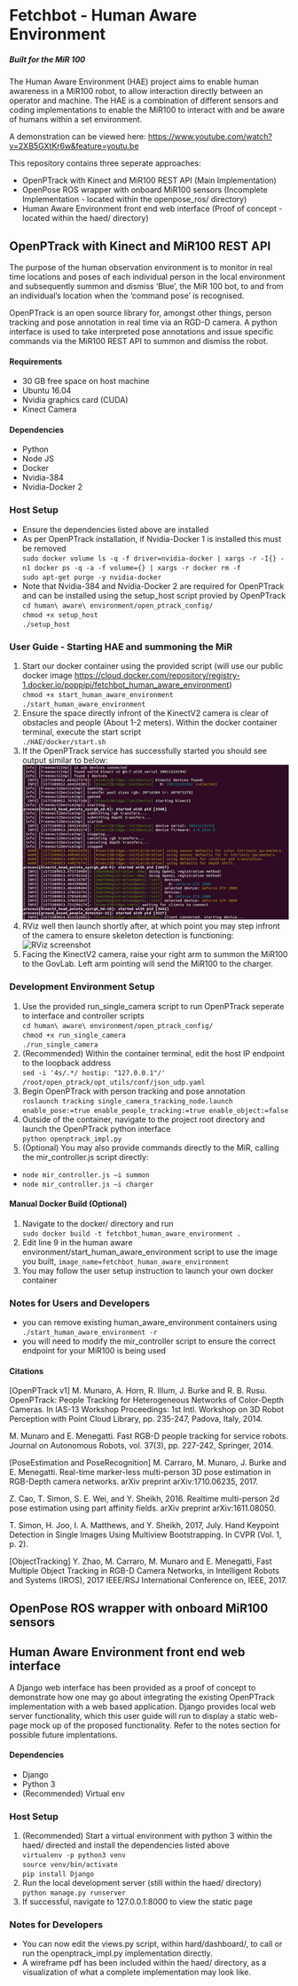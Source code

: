# Fetchbot - Human Aware Environment
##### Built for the MiR 100
The Human Aware Environment (HAE) project aims to enable human awareness in a MiR100 robot, to allow interaction directly between an operator and machine. The HAE is a combination of different sensors and coding implementations to enable the MiR100 to interact with and be aware of humans within a set environment.

A demonstration can be viewed here: https://www.youtube.com/watch?v=2XB5GXtKr6w&feature=youtu.be

This repository contains three seperate approaches:
- OpenPTrack with Kinect and MiR100 REST API (Main Implementation)
- OpenPose ROS wrapper with onboard MiR100 sensors (Incomplete Implementation - located within the openpose_ros/ directory)
- Human Aware Environment front end web interface (Proof of concept - located within the haed/ directory)

## OpenPTrack with Kinect and MiR100 REST API
The purpose of the human observation environment is to monitor in real time locations and poses of each individual person in the local environment and subsequently summon and dismiss ‘Blue’, the MiR 100 bot, to and from an individual’s location when the ‘command pose’ is recognised.

OpenPTrack is an open source library for, amongst other things, person tracking and pose annotation in real time via an RGD-D camera. A python interface is used to take interpreted pose annotations and issue specific commands via the MiR100 REST API to summon and dismiss the robot.

#### Requirements
- 30 GB free space on host machine
- Ubuntu 16.04
- Nvidia graphics card (CUDA)
- Kinect Camera

#### Dependencies
- Python
- Node JS
- Docker
- Nvidia-384
- Nvidia-Docker 2

### Host Setup
- Ensure the dependencies listed above are installed
- As per OpenPTrack installation, if Nvidia-Docker 1 is installed this must be removed  
`sudo docker volume ls -q -f driver=nvidia-docker | xargs -r -I{} -n1 docker ps -q -a -f volume={} | xargs -r docker rm -f`  
`sudo apt-get purge -y nvidia-docker`
- Note that Nvidia-384 and Nvidia-Docker 2 are required for OpenPTrack and can be installed using the setup_host script provied by OpenPTrack   
`cd human\ aware\ environment/open_ptrack_config/`    
`chmod +x setup_host`   
`./setup_host` 

### User Guide - Starting HAE and summoning the MiR
1. Start our docker container using the provided script (will use our public docker image https://cloud.docker.com/repository/registry-1.docker.io/poppipi/fetchbot_human_aware_environment)  
`chmod +x start_human_aware_environment`  
`./start_human_aware_environment`
2. Ensure the space directly infront of the KinectV2 camera is clear of obstacles and people (About 1-2 meters). Within the docker container terminal, execute the start script  
`./HAE/docker/start.sh`
3. If the OpenPTrack service has successfully started you should see output similar to below:   
![Terminal Output OpenPTrack](/images/openptrack_start_success.png)
4. RViz well then launch shortly after, at which point you may step infront of the camera to ensure skeleton detection is functioning:  
![RViz screenshot](/images/openptrack_rviz.png)
5. Facing the KinectV2 camera, raise your right arm to summon the MiR100 to the GovLab. Left arm pointing will send the MiR100 to the charger.

### Development Environment Setup
1. Use the provided run_single_camera script to run OpenPTrack seperate to interface and controller scripts    
`cd human\ aware\ environment/open_ptrack_config/`  
`chmod +x run_single_camera`  
`./run_single_camera`
2. (Recommended) Within the container terminal, edit the host IP endpoint to the loopback address   
`sed -i '4s/.*/ hostip: "127.0.0.1"/' /root/open_ptrack/opt_utils/conf/json_udp.yaml`
3. Begin OpenPTrack with person tracking and pose annotation  
`roslaunch tracking single_camera_tracking_node.launch enable_pose:=true enable_people_tracking:=true enable_object:=false`  
4. Outside of the container, navigate to the project root directory and launch the OpenPTrack python interface  
`python openptrack_impl.py` 
5. (Optional) You may also provide commands directly to the MiR, calling the mir_controller.js script directly: 
- `node mir_controller.js –i summon`
- `node mir_controller.js –i charger`

#### Manual Docker Build (Optional)
1. Navigate to the docker/ directory and run  
`sudo docker build -t fetchbot_human_aware_environment .`
2. Edit line 9 in the human aware environment/start_human_aware_environment script to use the image you built,  `image_name=fetchbot_human_aware_environment`
3. You may follow the user setup instruction to launch your own docker container

### Notes for Users and Developers
- you can remove existing human_aware_environment containers using `./start_human_aware_environment -r`
- you will need to modify the mir_controller script to ensure the correct endpoint for your MiR100 is being used

#### Citations
[OpenPTrack v1] M. Munaro, A. Horn, R. Illum, J. Burke and R. B. Rusu. OpenPTrack: People Tracking for Heterogeneous Networks of Color-Depth Cameras. In IAS-13 Workshop Proceedings: 1st Intl. Workshop on 3D Robot Perception with Point Cloud Library, pp. 235-247, Padova, Italy, 2014.

M. Munaro and E. Menegatti. Fast RGB-D people tracking for service robots. Journal on Autonomous Robots, vol. 37(3), pp. 227-242, Springer, 2014.

[PoseEstimation and PoseRecognition] M. Carraro, M. Munaro, J. Burke and E. Menegatti. Real-time marker-less multi-person 3D pose estimation in RGB-Depth camera networks. arXiv preprint arXiv:1710.06235, 2017.

Z. Cao, T. Simon, S. E. Wei, and Y. Sheikh, 2016. Realtime multi-person 2d pose estimation using part affinity fields. arXiv preprint arXiv:1611.08050.

T. Simon, H. Joo, I. A. Matthews, and Y. Sheikh, 2017, July. Hand Keypoint Detection in Single Images Using Multiview Bootstrapping. In CVPR (Vol. 1, p. 2).

[ObjectTracking] Y. Zhao, M. Carraro, M. Munaro and E. Menegatti, Fast Multiple Object Tracking in RGB-D Camera Networks, in Intelligent Robots and Systems (IROS), 2017 IEEE/RSJ International Conference on, IEEE, 2017.

## OpenPose ROS wrapper with onboard MiR100 sensors

## Human Aware Environment front end web interface
A Django web interface has been provided as a proof of concept to demonstrate how one may go about integrating the existing OpenPTrack implementation with a web based application. Django provides local web server functionality, which this user guide will run to display a static web-page mock up of the proposed functionality. Refer to the notes section for possible future implentations.

#### Dependencies
- Django
- Python 3
- (Recommended) Virtual env

### Host Setup
1. (Recommended) Start a virtual environment with python 3 within the haed/ directed and install the dependencies listed above  
`virtualenv -p python3 venv`  
`source venv/bin/activate`  
`pip install Django`
2. Run the local development server (still within the haed/ directory)   
`python manage.py runserver`
3. If successful, navigate to 127.0.0.1:8000 to view the static page

### Notes for Developers
- You can now edit the views.py script, within hard/dashboard/, to call or run the openptrack_impl.py implementation directly. 
- A wireframe pdf has been included within the haed/ directory, as a visualization of what a complete implementation may look like.
